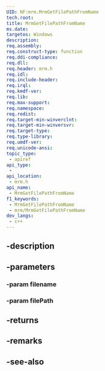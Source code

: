 ```yaml
---
UID: NF:mrm.MrmGetFilePathFromName
tech.root: 
title: MrmGetFilePathFromName
ms.date: 
targetos: Windows
description: 
req.assembly: 
req.construct-type: function
req.ddi-compliance: 
req.dll: 
req.header: mrm.h
req.idl: 
req.include-header: 
req.irql: 
req.kmdf-ver: 
req.lib: 
req.max-support: 
req.namespace: 
req.redist: 
req.target-min-winverclnt: 
req.target-min-winversvr: 
req.target-type: 
req.type-library: 
req.umdf-ver: 
req.unicode-ansi: 
topic_type:
 - apiref
api_type:
 - 
api_location:
 - mrm.h
api_name:
 - MrmGetFilePathFromName
f1_keywords:
 - MrmGetFilePathFromName
 - mrm/MrmGetFilePathFromName
dev_langs:
 - c++
---
```


## -description

## -parameters

### -param filename

### -param filePath

## -returns

## -remarks

## -see-also

